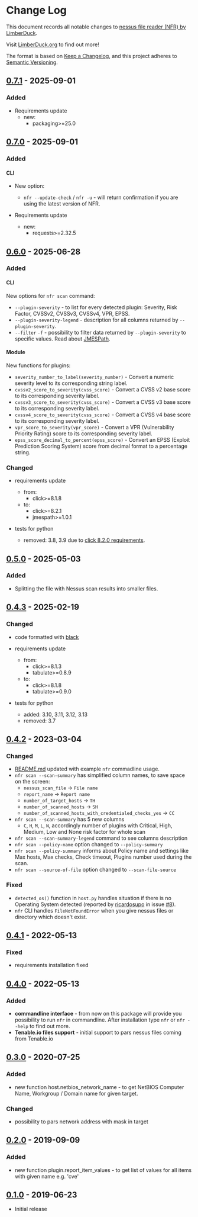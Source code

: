 # Change Log

This document records all notable changes to [nessus file reader (NFR) by LimberDuck][1].

Visit [LimberDuck.org][2] to find out more!

The format is based on [Keep a Changelog](https://keepachangelog.com/en/1.0.0/),
and this project adheres to [Semantic Versioning](https://semver.org/spec/v2.0.0.html).

## [0.7.1] - 2025-09-01

### Added

- Requirements update
  - new:
    - packaging>=25.0

## [0.7.0] - 2025-09-01

### Added

#### CLI

- New option:
  - `nfr --update-check` / `nfr -u` - will return confirmation if you are using the latest version of NFR.

- Requirements update
  - new:
    - requests>=2.32.5

## [0.6.0] - 2025-06-28

### Added

#### CLI

New options for `nfr scan` command:

- `--plugin-severity` - to list for every detected plugin: Severity, Risk Factor, CVSSv2, CVSSv3, CVSSv4, VPR, EPSS.
- `--plugin-severity-legend` - description for all columns returned by `--plugin-severity`.
- `--filter` `-f` - possibility to filter data returned by `--plugin-severity` to specific values. Read about [JMESPath](https://jmespath.org).

#### Module

New functions for plugins:
- `severity_number_to_label(severity_number)` - Convert a numeric severity level to its corresponding string label.
- `cvssv2_score_to_severity(cvss_score)` - Convert a CVSS v2 base score to its corresponding severity label.
- `cvssv3_score_to_severity(cvss_score)` - Convert a CVSS v3 base score to its corresponding severity label.
- `cvssv4_score_to_severity(cvss_score)` - Convert a CVSS v4 base score to its corresponding severity label.
- `vpr_score_to_severity(vpr_score)` - Convert a VPR (Vulnerability Priority Rating) score to its corresponding severity label.
- `epss_score_decimal_to_percent(epss_score)` - Convert an EPSS (Exploit Prediction Scoring System) score from decimal format to a percentage string.

### Changed

- requirements update
  - from:
    - click>=8.1.8
  - to:
    - click>=8.2.1
    - jmespath>=1.0.1

- tests for python
  - removed: 3.8, 3.9 due to [click 8.2.0 requirements](https://click.palletsprojects.com/en/stable/changes/#version-8-2-0).

## [0.5.0] - 2025-05-03

### Added

- Splitting the file with Nessus scan results into smaller files.

## [0.4.3] - 2025-02-19

### Changed

- code formatted with [black](https://black.readthedocs.io)
- requirements update
  - from:
    - click>=8.1.3
    - tabulate>=0.8.9
  - to:
    - click>=8.1.8
    - tabulate>=0.9.0

- tests for python
  - added: 3.10, 3.11, 3.12, 3.13
  - removed: 3.7

## [0.4.2] - 2023-03-04

### Changed

- [README.md](README.md) updated with example `nfr` commadline usage.
- `nfr scan --scan-summary` has simplified column names, to save space on the screen:
  - `nessus_scan_file` -> `File name`
  - `report_name` -> `Report name`
  - `number_of_target_hosts` -> `TH`
  - `number_of_scanned_hosts` -> `SH`
  - `number_of_scanned_hosts_with_credentialed_checks_yes` -> `CC`
- `nfr scan --scan-summary` has 5 new columns
  - `C`, `H`, `M`, `L`, `N`, accordingly number of plugins with Critical, High, Medium, Low and None risk factor for whole scan  
- `nfr scan --scan-summary-legend` command to see columns description
- `nfr scan --policy-name` option changed to `--policy-summary`
- `nfr scan --policy-summary` informs about Policy name and settings like Max hosts, Max checks, Check timeout, 
Plugins number used during the scan.
- `nfr scan --source-of-file` option changed to `--scan-file-source`

### Fixed

- `detected_os()` function in `host.py` handles situation if there is no Operating System detected 
(reported by [ricardosupo](https://github.com/ricardosupo) in issue 
[#8](https://github.com/LimberDuck/nessus-file-reader/issues/8#issue-1236020632)).
- `nfr` CLI handles `FileNotFoundError` when you give nessus files or directory which doesn't exist.

## [0.4.1] - 2022-05-13

### Fixed

- requirements installation fixed

## [0.4.0] - 2022-05-13

### Added

- **commandline interface** - from now on this package will provide you possibility to run `nfr` in commandline. After installation type `nfr` or `nfr --help` to find out more.
- **Tenable.io files support** - initial support to pars nessus files coming from Tenable.io


## [0.3.0] - 2020-07-25

### Added

- new function host.netbios_network_name - to get NetBIOS Computer Name, Workgroup / Domain name for given target. 

### Changed

- possibility to pars network address with mask in target

## [0.2.0] - 2019-09-09

### Added

- new function plugin.report_item_values - to get list of values for all items with given name e.g. 'cve'


## [0.1.0] - 2019-06-23

- Initial release

[0.7.1]: https://github.com/LimberDuck/nessus-file-reader/compare/v0.7.0...v0.7.1
[0.7.0]: https://github.com/LimberDuck/nessus-file-reader/compare/v0.6.0...v0.7.0
[0.6.0]: https://github.com/LimberDuck/nessus-file-reader/compare/v0.5.0...v0.6.0
[0.5.0]: https://github.com/LimberDuck/nessus-file-reader/compare/v0.4.3...v0.5.0
[0.4.3]: https://github.com/LimberDuck/nessus-file-reader/compare/v0.4.2...v0.4.3
[0.4.2]: https://github.com/LimberDuck/nessus-file-reader/compare/v0.4.1...v0.4.2
[0.4.1]: https://github.com/LimberDuck/nessus-file-reader/compare/v0.4.0...v0.4.1
[0.4.0]: https://github.com/LimberDuck/nessus-file-reader/compare/v0.3.0...v0.4.0
[0.3.0]: https://github.com/LimberDuck/nessus-file-reader/compare/v0.2.0...v0.3.0
[0.2.0]: https://github.com/LimberDuck/nessus-file-reader/compare/v0.1.0...v0.2.0
[0.1.0]: https://github.com/LimberDuck/nessus-file-reader/releases/tag/v0.1.0

[1]: https://github.com/LimberDuck/nessus-file-reader
[2]: https://limberduck.org